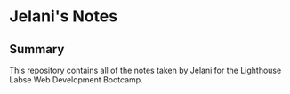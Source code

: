 # Jelani's Notes

## Summary

This repository contains all of the notes taken by [Jelani](https://github.com/PlumScum) for the Lighthouse Labse Web Development Bootcamp.

